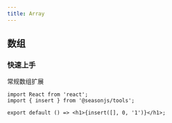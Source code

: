 ```yaml
---
title: Array
---
```


## 数组

### 快速上手

常规数组扩展

```tsx | pure
import React from 'react';
import { insert } from '@seasonjs/tools';

export default () => <h1>{insert([], 0, '1')}</h1>;
```
